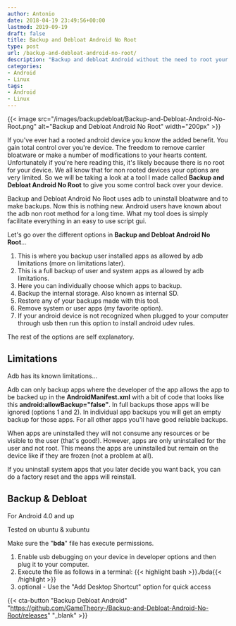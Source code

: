 ```yaml
---
author: Antonio
date: 2018-04-19 23:49:56+00:00
lastmod: 2019-09-19
draft: false
title: Backup and Debloat Android No Root
type: post
url: /backup-and-debloat-android-no-root/
description: "Backup and debloat Android without the need to root your device. If you don't want to, or there's no root for your device, then just use this tool to backup and debloat without root."
categories:
- Android
- Linux
tags:
- Android
- Linux
---
```


{{< image src="/images/backupdebloat/Backup-and-Debloat-Android-No-Root.png" alt="Backup and Debloat Android No Root" width="200px" >}}

If you've ever had a rooted android device you know the added benefit. You gain total control over you're device. The freedom to remove carrier bloatware or make a number of modifications to your hearts content. Unfortunately if you're here reading this, it's likely because there is no root for your device. We all know that for non rooted devices your options are very limited. So we will be taking a look at a tool I made called **Backup and Debloat Android No Root** to give you some control back over your device.

<!--more-->

Backup and Debloat Android No Root uses adb to uninstall bloatware and to make backups. Now this is nothing new. Android users have known about the adb non root method for a long time. What my tool does is simply facilitate everything in an easy to use script gui.

Let's go over the different options in **Backup and Debloat Android No Root**...

1. This is where you backup user installed apps as allowed by adb limitations (more on limitations later).
2. This is a full backup of user and system apps as allowed by adb limitations.
3. Here you can individually choose which apps to backup.
4. Backup the internal storage. Also known as internal SD.
5. Restore any of your backups made with this tool.
6. Remove system or user apps (my favorite option).
7. If your android device is not recognized when plugged to your computer through usb then run this option to install android udev rules.

The rest of the options are self explanatory.

## **Limitations**

Adb has its known limitations...

Adb can only backup apps where the developer of the app allows the app to be backed up in the **AndroidManifest.xml** with a bit of code that looks like this **android:allowBackup="false"**. In full backups those apps will be ignored (options 1 and 2). In individual app backups you will get an empty backup for those apps. For all other apps you'll have good reliable backups.

When apps are uninstalled they will not consume any resources or be visible to the user (that's good!). However, apps are only uninstalled for the user and not root. This means the apps are uninstalled but remain on the device like if they are frozen (not a problem at all).

If you uninstall system apps that you later decide you want back, you can do a factory reset and the apps will reinstall.

## **Backup & Debloat**

For Android 4.0 and up

Tested on ubuntu & xubuntu

Make sure the "**bda**" file has execute permissions.

1. Enable usb debugging on your device in developer options and then plug it to your computer.
2. Execute the file as follows in a terminal:
  {{< highlight bash >}}./bda{{< /highlight >}}
3. optional - Use the "Add Desktop Shortcut" option for quick access

{{< cta-button "Backup Debloat Android" "https://github.com/GameTheory-/Backup-and-Debloat-Android-No-Root/releases" "_blank" >}}
